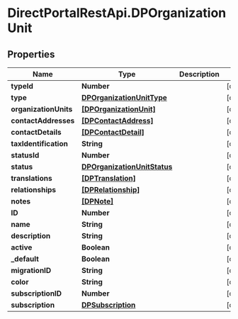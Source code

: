 # DirectPortalRestApi.DPOrganizationUnit

## Properties
Name | Type | Description | Notes
------------ | ------------- | ------------- | -------------
**typeId** | **Number** |  | [optional] 
**type** | [**DPOrganizationUnitType**](DPOrganizationUnitType.md) |  | [optional] 
**organizationUnits** | [**[DPOrganizationUnit]**](DPOrganizationUnit.md) |  | [optional] 
**contactAddresses** | [**[DPContactAddress]**](DPContactAddress.md) |  | [optional] 
**contactDetails** | [**[DPContactDetail]**](DPContactDetail.md) |  | [optional] 
**taxIdentification** | **String** |  | [optional] 
**statusId** | **Number** |  | [optional] 
**status** | [**DPOrganizationUnitStatus**](DPOrganizationUnitStatus.md) |  | [optional] 
**translations** | [**[DPTranslation]**](DPTranslation.md) |  | [optional] 
**relationships** | [**[DPRelationship]**](DPRelationship.md) |  | [optional] 
**notes** | [**[DPNote]**](DPNote.md) |  | [optional] 
**ID** | **Number** |  | [optional] 
**name** | **String** |  | [optional] 
**description** | **String** |  | [optional] 
**active** | **Boolean** |  | [optional] 
**_default** | **Boolean** |  | [optional] 
**migrationID** | **String** |  | [optional] 
**color** | **String** |  | [optional] 
**subscriptionID** | **Number** |  | [optional] 
**subscription** | [**DPSubscription**](DPSubscription.md) |  | [optional] 


